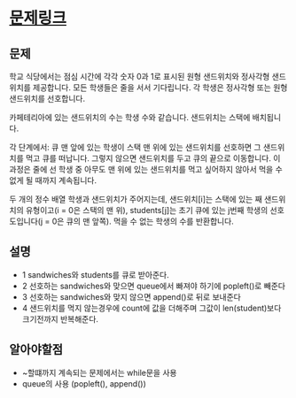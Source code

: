 # [문제링크](https://leetcode.com/problems/number-of-students-unable-to-eat-lunch/description/)

## 문제
학교 식당에서는 점심 시간에 각각 숫자 0과 1로 표시된 원형 샌드위치와 정사각형 샌드위치를 제공합니다. 모든 학생들은 줄을 서서 기다립니다. 각 학생은 정사각형 또는 원형 샌드위치를 선호합니다.

카페테리아에 있는 샌드위치의 수는 학생 수와 같습니다. 샌드위치는 스택에 배치됩니다. 

각 단계에서:
큐 맨 앞에 있는 학생이 스택 맨 위에 있는 샌드위치를 선호하면 그 샌드위치를 먹고 큐를 떠납니다.
그렇지 않으면 샌드위치를 두고 큐의 끝으로 이동합니다.
이 과정은 줄에 선 학생 중 아무도 맨 위에 있는 샌드위치를 먹고 싶어하지 않아서 먹을 수 없게 될 때까지 계속됩니다.

두 개의 정수 배열 학생과 샌드위치가 주어지는데, 샌드위치[i]는 스택에 있는 째 샌드위치의 유형이고(i = 0은 스택의 맨 위), students[j]는 초기 큐에 있는 j번째 학생의 선호도입니다(j = 0은 큐의 맨 앞쪽). 먹을 수 없는 학생의 수를 반환합니다.


## 설명

- 1 sandwiches와 students를 큐로 받아준다.
- 2 선호하는 sandwiches와 맞으면 queue에서 빠져야 하기에 popleft()로 빼준다
- 3 선호하는 sandwiches와 맞지 않으면 append()로 뒤로 보내준다
- 4 샌드위치를 먹지 않는경우에 count에 값을 더해주며  그값이 len(student)보다 크기전까지 반복해준다.

## 알아야할점

- ~할떄까지 계속되는 문제에서는 while문을 사용
- queue의 사용 (popleft(), append())
